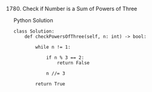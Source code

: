 1780. Check if Number is a Sum of Powers of Three

Python Solution
```
class Solution:
    def checkPowersOfThree(self, n: int) -> bool:
        
        while n != 1:

            if n % 3 == 2:
                return False
            
            n //= 3
        
        return True
```
